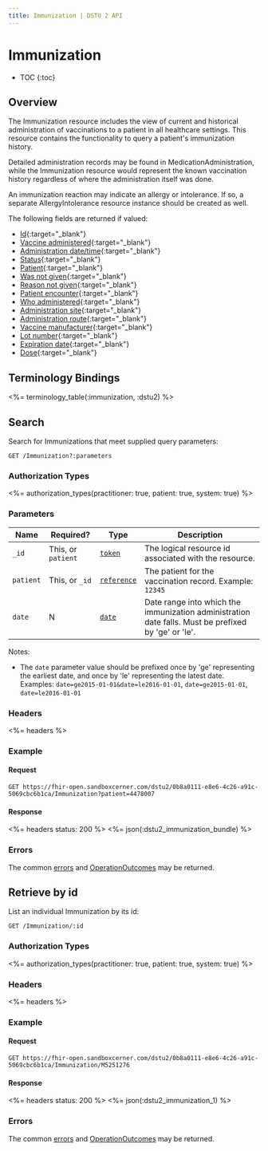 ```yaml
---
title: Immunization | DSTU 2 API
---
```


# Immunization

* TOC
{:toc}

## Overview

The Immunization resource includes the view of current and historical administration of vaccinations to a patient in all healthcare settings. This resource contains the functionality to query a patient's immunization history.

Detailed administration records may be found in MedicationAdministration, while the Immunization resource would represent the known vaccination history regardless of where the administration itself was done.

An immunization reaction may indicate an allergy or intolerance. If so, a separate AllergyIntolerance resource instance should be created as well.

The following fields are returned if valued:

* [Id](http://hl7.org/fhir/dstu2/resource-definitions.html#Resource.id){:target="_blank"}
* [Vaccine administered](http://hl7.org/fhir/DSTU2/immunization-definitions.html#Immunization.vaccineCode){:target="_blank"}
* [Administration date/time](http://hl7.org/fhir/DSTU2/immunization-definitions.html#Immunization.date){:target="_blank"}
* [Status](http://hl7.org/fhir/DSTU2/immunization-definitions.html#Immunization.status){:target="_blank"}
* [Patient](http://hl7.org/fhir/DSTU2/immunization-definitions.html#Immunization.patient){:target="_blank"}
* [Was not given](http://hl7.org/fhir/DSTU2/immunization-definitions.html#Immunization.wasNotGiven){:target="_blank"}
* [Reason not given](http://hl7.org/fhir/DSTU2/immunization-definitions.html#Immunization.explanation.reasonNotGiven){:target="_blank"}
* [Patient encounter](http://hl7.org/fhir/DSTU2/immunization-definitions.html#Immunization.encounter){:target="_blank"}
* [Who administered](http://hl7.org/fhir/DSTU2/immunization-definitions.html#Immunization.performer){:target="_blank"}
* [Administration site](http://hl7.org/fhir/DSTU2/immunization-definitions.html#Immunization.location){:target="_blank"}
* [Administration route](http://hl7.org/fhir/DSTU2/immunization-definitions.html#Immunization.route){:target="_blank"}
* [Vaccine manufacturer](http://hl7.org/fhir/DSTU2/immunization-definitions.html#Immunization.manufacturer){:target="_blank"}
* [Lot number](http://hl7.org/fhir/DSTU2/immunization-definitions.html#Immunization.lotNumber){:target="_blank"}
* [Expiration date](http://hl7.org/fhir/DSTU2/immunization-definitions.html#Immunization.expirationDate){:target="_blank"}
* [Dose](http://hl7.org/fhir/DSTU2/immunization-definitions.html#Immunization.doseQuantity){:target="_blank"}

## Terminology Bindings

<%= terminology_table(:immunization, :dstu2) %>

## Search

Search for Immunizations that meet supplied query parameters:

    GET /Immunization?:parameters

### Authorization Types

<%= authorization_types(practitioner: true, patient: true, system: true) %>

### Parameters

 Name      | Required?          | Type          | Description
-----------|--------------------|---------------|-----------------------------------------------------------------------------------------------------
 `_id`     | This, or `patient` | [`token`]     | The logical resource id associated with the resource.
 `patient` | This, or `_id`     | [`reference`] | The patient for the vaccination record. Example: `12345`
 `date`    | N                  | [`date`]      | Date range into which the immunization administration date falls. Must be prefixed by 'ge' or 'le'.

Notes:

* The `date` parameter value should be prefixed once by 'ge' representing the earliest date, and once by 'le' representing the latest date. Examples: `date=ge2015-01-01&date=le2016-01-01`, `date=ge2015-01-01`, `date=le2016-01-01`

### Headers

<%= headers %>

### Example

#### Request

    GET https://fhir-open.sandboxcerner.com/dstu2/0b8a0111-e8e6-4c26-a91c-5069cbc6b1ca/Immunization?patient=4478007

#### Response

<%= headers status: 200 %>
<%= json(:dstu2_immunization_bundle) %>

### Errors

The common [errors] and [OperationOutcomes] may be returned.

## Retrieve by id

List an individual Immunization by its id:

    GET /Immunization/:id

### Authorization Types

<%= authorization_types(practitioner: true, patient: true, system: true) %>

### Headers

<%= headers %>

### Example

#### Request

    GET https://fhir-open.sandboxcerner.com/dstu2/0b8a0111-e8e6-4c26-a91c-5069cbc6b1ca/Immunization/M5251276

#### Response

<%= headers status: 200 %>
<%= json(:dstu2_immunization_1) %>

### Errors

The common [errors] and [OperationOutcomes] may be returned.

[`token`]: http://hl7.org/fhir/DSTU2/search.html#token
[`reference`]: http://hl7.org/fhir/dstu2/search.html#reference
[`date`]: http://hl7.org/fhir/DSTU2/search.html#date
[errors]: ../../#client-errors
[OperationOutcomes]: ../../#operation-outcomes

